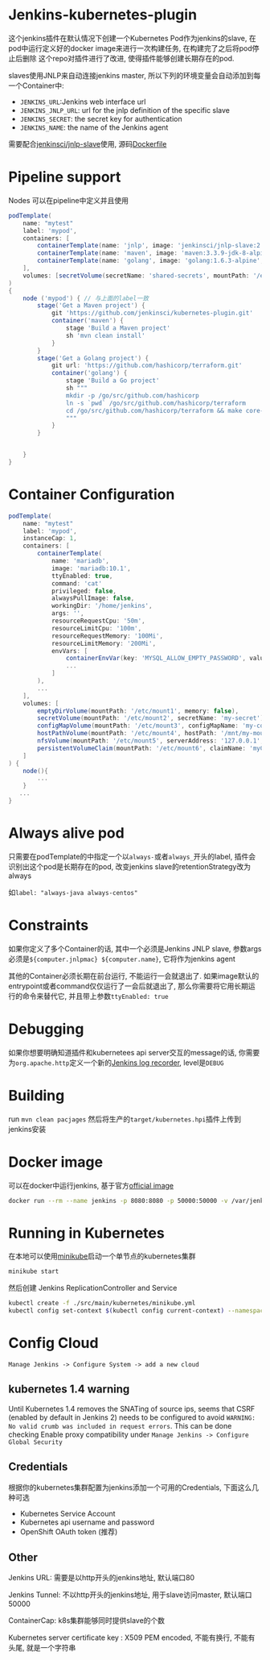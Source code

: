 # Jenkins-kubernetes-plugin

这个jenkins插件在默认情况下创建一个Kubernetes Pod作为jenkins的slave, 在pod中运行定义好的docker image来进行一次构建任务, 在构建完了之后将pod停止后删除
这个repo对插件进行了改进, 使得插件能够创建长期存在的pod.

slaves使用JNLP来自动连接jenkins master, 所以下列的环境变量会自动添加到每一个Container中:
* `JENKINS_URL`:Jenkins web interface url
* `JENKINS_JNLP_URL`: url for the jnlp definition of the specific slave
* `JENKINS_SECRET`: the secret key for authentication
* `JENKINS_NAME`: the name of the Jenkins agent

需要配合[jenkinsci/jnlp-slave](https://hub.docker.com/r/jenkinsci/jnlp-slave/)使用, 源码[Dockerfile](https://github.com/jenkinsci/docker-jnlp-slave)

# Pipeline support
Nodes 可以在pipeline中定义并且使用

```groovy
podTemplate(
    name: "mytest"
    label: 'mypod', 
    containers: [
        containerTemplate(name: 'jnlp', image: 'jenkinsci/jnlp-slave:2.62-alpine', args: '${computer.jnlpmac} ${computer.name}'),
        containerTemplate(name: 'maven', image: 'maven:3.3.9-jdk-8-alpine', ttyEnabled: true, command: 'cat'),
        containerTemplate(name: 'golang', image: 'golang:1.6.3-alpine', ttyEnabled: true, command: 'cat')
    ],
    volumes: [secretVolume(secretName: 'shared-secrets', mountPath: '/etc/shared-secrets')]
)
{
    node ('mypod') { // 与上面的label一致
        stage('Get a Maven project') {
            git 'https://github.com/jenkinsci/kubernetes-plugin.git'
            container('maven') {
                stage 'Build a Maven project'
                sh 'mvn clean install'
            }
        }
        stage('Get a Golang project') {
            git url: 'https://github.com/hashicorp/terraform.git'
            container('golang') {
                stage 'Build a Go project'
                sh """
                mkdir -p /go/src/github.com/hashicorp
                ln -s `pwd` /go/src/github.com/hashicorp/terraform
                cd /go/src/github.com/hashicorp/terraform && make core-dev
                """
            }
        }


    }
}
```

# Container Configuration

```groovy
podTemplate(
    name: "mytest"
    label: 'mypod', 
    instanceCap: 1,
    containers: [
        containerTemplate(
            name: 'mariadb', 
            image: 'mariadb:10.1', 
            ttyEnabled: true, 
            command: 'cat'
            privileged: false,
            alwaysPullImage: false,
            workingDir: '/home/jenkins',
            args: '',
            resourceRequestCpu: '50m',
            resourceLimitCpu: '100m',
            resourceRequestMemory: '100Mi',
            resourceLimitMemory: '200Mi',
            envVars: [
                containerEnvVar(key: 'MYSQL_ALLOW_EMPTY_PASSWORD', value: 'true'),
                ...
            ]
        ),
        ...
    ],
    volumes: [
        emptyDirVolume(mountPath: '/etc/mount1', memory: false),
        secretVolume(mountPath: '/etc/mount2', secretName: 'my-secret'),
        configMapVolume(mountPath: '/etc/mount3', configMapName: 'my-config'),
        hostPathVolume(mountPath: '/etc/mount4', hostPath: '/mnt/my-mount'),
        nfsVolume(mountPath: '/etc/mount5', serverAddress: '127.0.0.1', serverPath: '/', readOnly: true),
        persistentVolumeClaim(mountPath: '/etc/mount6', claimName: 'myClaim', readOnly: true)
    ]
) {
    node(){
        ...
    }
   ...
}
```

# Always alive pod
只需要在podTemplate的中指定一个以`always-`或者`always_`开头的label, 插件会识别出这个pod是长期存在的pod, 改变jenkins slave的retentionStrategy改为always

如`label: "always-java always-centos"`

# Constraints
如果你定义了多个Container的话, 其中一个必须是Jenkins JNLP slave, 参数args必须是`${computer.jnlpmac} ${computer.name}`, 它将作为jenkins agent

其他的Container必须长期在前台运行, 不能运行一会就退出了. 如果image默认的entrypoint或者command仅仅运行了一会后就退出了, 那么你需要将它用长期运行的命令来替代它, 并且带上参数`ttyEnabled: true`

# Debugging
如果你想要明确知道插件和kubernetees api server交互的message的话, 你需要为`org.apache.http`定义一个新的[Jenkins log recorder](https://wiki.jenkins-ci.org/display/JENKINS/Logging), level是`DEBUG` 

# Building
run `mvn clean pacjages`
然后将生产的`target/kubernetes.hpi`插件上传到jenkins安装

# Docker image
可以在docker中运行jenkins, 基于官方[official image](https://hub.docker.com/_/jenkins/)

```sh
docker run --rm --name jenkins -p 8080:8080 -p 50000:50000 -v /var/jenkins_home csanchez/jenkins-kubernetes
```

# Running in Kubernetes
在本地可以使用[minikube](https://github.com/kubernetes/minikube)启动一个单节点的kubernetes集群

```sh
minikube start
```

然后创建 Jenkins ReplicationController and Service

```sh
kubectl create -f ./src/main/kubernetes/minikube.yml
kubectl config set-context $(kubectl config current-context) --namespace=kubernetes-plugin
```

# Config Cloud
`Manage Jenkins -> Configure System -> add a new cloud`

## kubernetes 1.4 warning
Until Kubernetes 1.4 removes the SNATing of source ips, seems that CSRF (enabled by default in Jenkins 2) needs to be configured to avoid `WARNING: No valid crumb was included in request errors`. This can be done checking Enable proxy compatibility under `Manage Jenkins -> Configure Global Security`

## Credentials
根据你的kubernetes集群配置为jenkins添加一个可用的Credentials, 下面这么几种可选
- Kubernetes Service Account
- Kubernetes api username and password
- OpenShift OAuth token (推荐)

## Other
Jenkins URL: 需要是以http开头的jenkins地址, 默认端口80

Jenkins Tunnel: 不以http开头的jenkins地址, 用于slave访问master, 默认端口50000

ContainerCap: k8s集群能够同时提供slave的个数

Kubernetes server certificate key	: X509 PEM encoded, 不能有换行, 不能有头尾, 就是一个字符串
